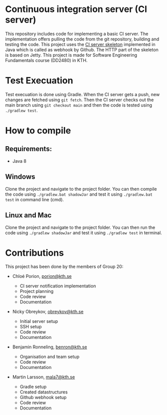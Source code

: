 # Continuous integration server (CI server)

This repository includes code for implementing a basic CI server. The implementation offers pulling the code from the git repository, building and testing the code. This project uses the [CI server skeleton](https://github.com/KTH-DD2480/smallest-java-ci) implemented in Java which is called as webhook by Github. The HTTP part of the skeleton is based on Jetty. This project is made for Software Engineering Fundamentals course (DD2480) in KTH.

# Test Execuation
Test execuation is done using Gradle. When the CI server gets a push, new changes are fetched using ```git fetch```. Then the CI server checks out the main branch using ```git checkout main``` and then the code is tested using ```./gradlew test```.


# How to compile

## Requirements:
- Java 8 

## Windows
Clone the project and navigate to the project folder. You can then compile the code using ```./gradlew.bat shadowJar``` and test it using ```./gradlew.bat test``` in command line (cmd).


## Linux and Mac

Clone the project and navigate to the project folder. You can then run the code using ```./gradlew shadowJar``` and test it using ```./gradlew test``` in terminal.


# Contributions

This project has been done by the members of Group 20: 

- Chloé Porion, porion@kth.se 
    - CI server notification implementation
    - Project planning
    - Code review
    - Documentation

- Nicky Obreykov, obreykov@kth.se
    - Initial server setup
    - SSH setup
    - Code review
    - Documentation

- Benjamin Ronneling, benron@kth.se
    - Organisation and team setup 
    - Code review
    - Documentation

   
- Martin Larsson, mala7@kth.se
    - Gradle setup
    - Created datastructures 
    - Github webhook setup   
    - Code review
    - Documentation



